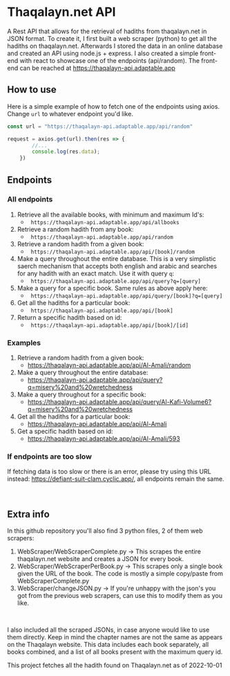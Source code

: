 # Thaqalayn.net API 
A Rest API that allows for the retrieval of hadiths from thaqalayn.net in JSON format. To create it, I first built a web scraper (python) to get all the hadiths on thaqalayn.net. Afterwards I stored the data in an online database and created an API using node.js + express. I also created a simple front-end with react to showcase one of the endpoints (api/random). The front-end can be reached at https://thaqalayn-api.adaptable.app <br>

## How to use
Here is a simple example of how to fetch one of the endpoints using axios. Change ``url`` to whatever endpoint you'd like.<br>
```javascript
const url = "https://thaqalayn-api.adaptable.app/api/random"

request = axios.get(url).then(res => {
        //...
        console.log(res.data);
    })
```

## Endpoints
### All endpoints
1. Retrieve all the available books, with minimum and maximum Id's:
    - `` https://thaqalayn-api.adaptable.app/api/allbooks`` 
2. Retrieve a random hadith from any book:
    - `` https://thaqalayn-api.adaptable.app/api/random`` 
3. Retrieve a random hadith from a given book: 
    - `` https://thaqalayn-api.adaptable.app/api/[book]/random`` 
4. Make a query throughout the entire database. This is a very simplistic saerch mechanism that accepts both english and arabic and searches for any hadith with an exact match. Use it with query `q`:
    - `` https://thaqalayn-api.adaptable.app/api/query?q=[query]`` 
5. Make a query for a specific book. Same rules as above apply here:
    - `` https://thaqalayn-api.adaptable.app/api/query/[book]?q=[query]`` 
6. Get all the hadiths for a particular book:
    - `` https://thaqalayn-api.adaptable.app/api/[book]`` 
7. Return a specific hadith based on id:
    - `` https://thaqalayn-api.adaptable.app/api/[book]/[id]`` 

### Examples
1. Retrieve a random hadith from a given book: 
    - https://thaqalayn-api.adaptable.app/api/Al-Amali/random
2. Make a query throughout the entire database:
    - https://thaqalayn-api.adaptable.app/api/query?q=misery%20and%20wretchedness
3. Make a query throughout for a specific book:
    - https://thaqalayn-api.adaptable.app/api/query/Al-Kafi-Volume6?q=misery%20and%20wretchedness
4. Get all the hadiths for a particular book:
    - https://thaqalayn-api.adaptable.app/api/Al-Amali
5. Get a specific hadith based on id:
    - https://thaqalayn-api.adaptable.app/api/Al-Amali/593

### If endpoints are too slow
If fetching data is too slow or there is an error, please try using this URL instead: https://defiant-suit-clam.cyclic.app/, all endpoints remain the same.

<br>


## Extra info
In this github repository you'll also find 3 python files, 2 of them web scrapers:
1. WebScraper/WebScraperComplete.py -> This scrapes the entire thaqalayn.net website and creates a JSON for every book.
2. WebScraper/WebScraperPerBook.py -> This scrapes only a single book given the URL of the book. The code is mostly a simple copy/paste from WebScraperComplete.py
3. WebScraper/changeJSON.py -> If you're unhappy with the json's you got from the previous web scrapers, can use this to modify them as you like.
<br>

I also included all the scraped JSONs, in case anyone would like to use them directly. Keep in mind the chapter names are not the same as appears on the Thaqalayn website. This data includes each book separately, all books combined, and a list of all books present with the maximum query id.


This project fetches all the hadith found on Thaqalayn.net as of 2022-10-01